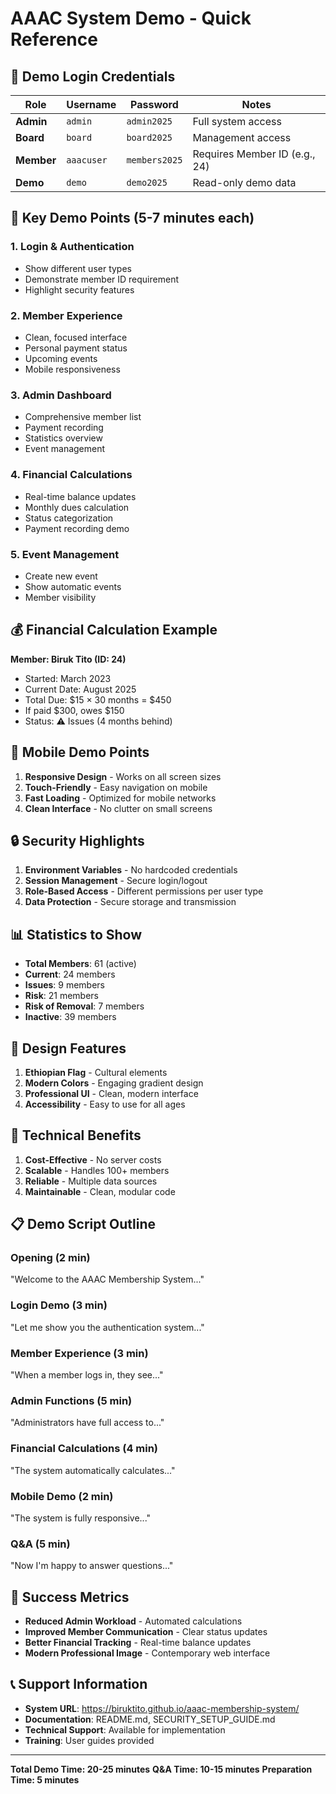# AAAC System Demo - Quick Reference

## 🔐 **Demo Login Credentials**

| Role | Username | Password | Notes |
|------|----------|----------|-------|
| **Admin** | `admin` | `admin2025` | Full system access |
| **Board** | `board` | `board2025` | Management access |
| **Member** | `aaacuser` | `members2025` | Requires Member ID (e.g., 24) |
| **Demo** | `demo` | `demo2025` | Read-only demo data |

## 🎯 **Key Demo Points (5-7 minutes each)**

### **1. Login & Authentication**
- Show different user types
- Demonstrate member ID requirement
- Highlight security features

### **2. Member Experience**
- Clean, focused interface
- Personal payment status
- Upcoming events
- Mobile responsiveness

### **3. Admin Dashboard**
- Comprehensive member list
- Payment recording
- Statistics overview
- Event management

### **4. Financial Calculations**
- Real-time balance updates
- Monthly dues calculation
- Status categorization
- Payment recording demo

### **5. Event Management**
- Create new event
- Show automatic events
- Member visibility

## 💰 **Financial Calculation Example**

**Member: Biruk Tito (ID: 24)**
- Started: March 2023
- Current Date: August 2025
- Total Due: $15 × 30 months = $450
- If paid $300, owes $150
- Status: ⚠️ Issues (4 months behind)

## 📱 **Mobile Demo Points**

1. **Responsive Design** - Works on all screen sizes
2. **Touch-Friendly** - Easy navigation on mobile
3. **Fast Loading** - Optimized for mobile networks
4. **Clean Interface** - No clutter on small screens

## 🔒 **Security Highlights**

1. **Environment Variables** - No hardcoded credentials
2. **Session Management** - Secure login/logout
3. **Role-Based Access** - Different permissions per user type
4. **Data Protection** - Secure storage and transmission

## 📊 **Statistics to Show**

- **Total Members**: 61 (active)
- **Current**: 24 members
- **Issues**: 9 members  
- **Risk**: 21 members
- **Risk of Removal**: 7 members
- **Inactive**: 39 members

## 🎨 **Design Features**

1. **Ethiopian Flag** - Cultural elements
2. **Modern Colors** - Engaging gradient design
3. **Professional UI** - Clean, modern interface
4. **Accessibility** - Easy to use for all ages

## 🚀 **Technical Benefits**

1. **Cost-Effective** - No server costs
2. **Scalable** - Handles 100+ members
3. **Reliable** - Multiple data sources
4. **Maintainable** - Clean, modular code

## 📋 **Demo Script Outline**

### **Opening (2 min)**
"Welcome to the AAAC Membership System..."

### **Login Demo (3 min)**
"Let me show you the authentication system..."

### **Member Experience (3 min)**
"When a member logs in, they see..."

### **Admin Functions (5 min)**
"Administrators have full access to..."

### **Financial Calculations (4 min)**
"The system automatically calculates..."

### **Mobile Demo (2 min)**
"The system is fully responsive..."

### **Q&A (5 min)**
"Now I'm happy to answer questions..."

## 🎯 **Success Metrics**

- **Reduced Admin Workload** - Automated calculations
- **Improved Member Communication** - Clear status updates
- **Better Financial Tracking** - Real-time balance updates
- **Modern Professional Image** - Contemporary web interface

## 📞 **Support Information**

- **System URL**: https://biruktito.github.io/aaac-membership-system/
- **Documentation**: README.md, SECURITY_SETUP_GUIDE.md
- **Technical Support**: Available for implementation
- **Training**: User guides provided

---

**Total Demo Time: 20-25 minutes**
**Q&A Time: 10-15 minutes**
**Preparation Time: 5 minutes**
